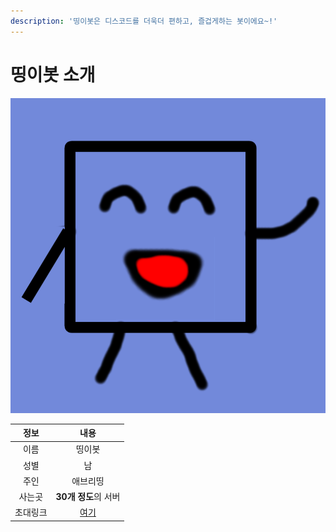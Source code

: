 ```yaml
---
description: '띵이봇은 디스코드를 더욱더 편하고, 즐겁게하는 봇이에요~!'
---
```


# 띵이봇 소개

![&#xB775;&#xC774;&#xBD07; &#xD504;&#xB85C;&#xD544;&#xC774;&#xBBF8;&#xC9C0;](../../.gitbook/assets/thingebot-logo.png)

| 정보 | 내용 |
| :---: | :---: |
| 이름 | 띵이봇 |
| 성별 | 남 |
| 주인 | 애브리띵 |
| 사는곳 | **30개 정도**의 서버 |
| 초대링크 | [여기](http://invite.thinge.teb.kro.kr) |

